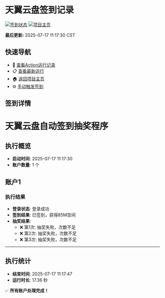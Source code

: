 # 天翼云盘签到记录

[![签到状态](https://github.com/lmhg-1/189pan/actions/workflows/main.yml/badge.svg)](https://github.com/lmhg-1/189pan/actions/workflows/main.yml) [![项目主页](https://img.shields.io/badge/GitHub-项目主页-blue?logo=github)](https://github.com/lmhg-1/189pan)

**最后更新:** 2025-07-17 11:17:30 CST

## 快速导航

- 🔄 [查看Action运行记录](https://github.com/lmhg-1/189pan/actions)
- 📋 [查看最新运行](https://github.com/lmhg-1/189pan/actions/runs/16335355557)
- 🏠 [返回项目主页](https://github.com/lmhg-1/189pan)
- ⚙️ [手动触发签到](https://github.com/lmhg-1/189pan/actions/workflows/main.yml)

## 签到详情

# 天翼云盘自动签到抽奖程序

## 执行概览
- **启动时间**: 2025-07-17 11:17:30
- **账户数量**: 1 个

## 账户1
### 执行结果
- **登录状态**: 登录成功
- **签到结果**: 已签到，获得85M空间
- **抽奖结果**:
  - ❌ 第1次: 抽奖失败，次数不足
  - ❌ 第2次: 抽奖失败，次数不足
  - ❌ 第3次: 抽奖失败，次数不足

---
## 执行统计
- **结束时间**: 2025-07-17 11:17:47
- **运行时长**: 17.36 秒

✅ **所有账户处理完成！**
